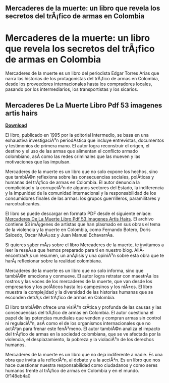 ## Mercaderes de la muerte: un libro que revela los secretos del trÃ¡fico de armas en Colombia

 


 
# Mercaderes de la muerte: un libro que revela los secretos del trÃ¡fico de armas en Colombia
  
Mercaderes de la muerte es un libro del periodista Edgar Torres Arias que narra las historias de los protagonistas del trÃ¡fico de armas en Colombia, desde los proveedores internacionales hasta los compradores locales, pasando por los intermediarios, los transportistas y los sicarios.
 
## Mercaderes De La Muerte Libro Pdf 53 imagenes artis hairs


[**Download**](https://www.google.com/url?q=https%3A%2F%2Furlin.us%2F2tKQ8p&sa=D&sntz=1&usg=AOvVaw0pICoAKn-_Fo_JbVbKSDb7)

  
El libro, publicado en 1995 por la editorial Intermedio, se basa en una exhaustiva investigaciÃ³n periodÃ­stica que incluye entrevistas, documentos y testimonios de primera mano. El autor logra reconstruir el origen, el destino y el uso de las armas que alimentan el conflicto armado colombiano, asÃ­ como las redes criminales que las mueven y las motivaciones que las impulsan.
  
Mercaderes de la muerte es un libro que no solo expone los hechos, sino que tambiÃ©n reflexiona sobre las consecuencias sociales, polÃ­ticas y humanas del trÃ¡fico de armas en Colombia. El autor denuncia la complicidad y la corrupciÃ³n de algunos sectores del Estado, la indiferencia y la impunidad de la comunidad internacional y la responsabilidad de los consumidores finales de las armas: los grupos guerrilleros, paramilitares y narcotraficantes.
  
El libro se puede descargar en formato PDF desde el siguiente enlace: [Mercaderes De La Muerte Libro Pdf 53 Imagenes Artis Hairs](https://homeworks.ng/wp-content/uploads/2022/11/Mercaderes_De_La_Muerte_Libro_Pdf_53_Imagenes_Artis_Hairs.pdf). El archivo contiene 53 imÃ¡genes de artistas que han plasmado en sus obras el tema de la violencia y la muerte en Colombia, como Fernando Botero, Doris Salcedo, Oscar MuÃ±oz y Juan Manuel EchavarrÃ­a.
  
Si quieres saber mÃ¡s sobre el libro Mercaderes de la muerte, te invitamos a leer la reseÃ±a que hemos preparado para ti en nuestro blog. AllÃ­ encontrarÃ¡s un resumen, un anÃ¡lisis y una opiniÃ³n sobre esta obra que te harÃ¡ reflexionar sobre la realidad colombiana.
  
Mercaderes de la muerte es un libro que no solo informa, sino que tambiÃ©n emociona y conmueve. El autor logra retratar con maestrÃ­a los rostros y las voces de los mercaderes de la muerte, que van desde los empresarios y los polÃ­ticos hasta los campesinos y los niÃ±os. El libro muestra la complejidad y la diversidad de las historias humanas que se esconden detrÃ¡s del trÃ¡fico de armas en Colombia.
  
El libro tambiÃ©n ofrece una visiÃ³n crÃ­tica y profunda de las causas y las consecuencias del trÃ¡fico de armas en Colombia. El autor cuestiona el papel de las potencias mundiales que venden y compran armas sin control ni regulaciÃ³n, asÃ­ como el de los organismos internacionales que no actÃºan para frenar este fenÃ³meno. El autor tambiÃ©n analiza el impacto del trÃ¡fico de armas en la sociedad colombiana, que se ve afectada por la violencia, el desplazamiento, la pobreza y la violaciÃ³n de los derechos humanos.
  
Mercaderes de la muerte es un libro que no deja indiferente a nadie. Es una obra que invita a la reflexiÃ³n, al debate y a la acciÃ³n. Es un libro que nos hace cuestionar nuestra responsabilidad como ciudadanos y como seres humanos frente al trÃ¡fico de armas en Colombia y en el mundo.
 0f148eb4a0
